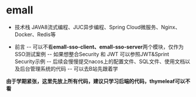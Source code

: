 # emall
- 技术栈
JAVA8流式编程、JUC异步编程、Spring Cloud微服务、Nginx、Docker、Redis等

- 前言
-- 可以不看**emall-sso-client、emall-sso-server**两个模块，仅作为SSO测试案例
-- 如果想整合Security 和 JWT 可以参照JWT&Sprint Security示例
-- 后续会慢慢提交nacos上的配置文件、SQL文件、使用文档以及后台管理系统的代码
-- 可以去B站先跟着学


**由于学期紧张，这里先放上所有代码，建议只学习后端的代码，thymeleaf可以不看**
